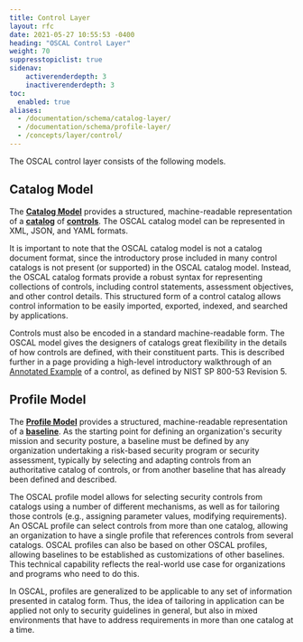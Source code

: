 ```yaml
---
title: Control Layer
layout: rfc
date: 2021-05-27 10:55:53 -0400
heading: "OSCAL Control Layer"
weight: 70
suppresstopiclist: true
sidenav:
    activerenderdepth: 3
    inactiverenderdepth: 3
toc:
  enabled: true
aliases:
  - /documentation/schema/catalog-layer/
  - /documentation/schema/profile-layer/
  - /concepts/layer/control/
---
```


The OSCAL control layer consists of the following models.

## Catalog Model

The **[Catalog Model](catalog/)** provides a structured, machine-readable representation of a **[catalog](../../terminology/#catalog)** of **[controls](../../terminology/#control)**. The OSCAL catalog model can be represented in XML, JSON, and YAML formats.
  
It is important to note that the OSCAL catalog model is not a catalog document format, since the introductory prose included in many control catalogs is not present (or supported) in the OSCAL catalog model. Instead, the OSCAL catalog formats provide a robust syntax for representing collections of controls, including control statements, assessment objectives, and other control details. This structured form of a control catalog allows control information to be easily imported, exported, indexed, and searched by applications.

Controls must also be encoded in a standard machine-readable form. The OSCAL model gives the designers of catalogs great flexibility in the details of how controls are defined, with their constituent parts. This is described further in a page providing a high-level introductory walkthrough of an [Annotated Example](catalog/sp800-53rev5-example) of a control, as defined by NIST SP 800-53 Revision 5.

## Profile Model

The **[Profile Model](profile/)** provides a structured, machine-readable representation of a **[baseline](../../terminology/#baseline)**. As the starting point for defining an organization's security mission and security posture, a baseline must be defined by any organization undertaking a risk-based security program or security assessment, typically by selecting and adapting controls from an authoritative catalog of controls, or from another baseline that has already been defined and described.

The OSCAL profile model allows for selecting security controls from catalogs using a number of different mechanisms, as well as for tailoring those controls (e.g., assigning parameter values, modifying requirements). An OSCAL profile can select controls from more than one catalog, allowing an organization to have a single profile that references controls from several catalogs. OSCAL profiles can also be based on other OSCAL profiles, allowing baselines to be established as customizations of other baselines. This technical capability reflects the real-world use case for organizations and programs who need to do this.

In OSCAL, profiles are generalized to be applicable to any set of information presented in catalog form. Thus, the idea of tailoring in application can be applied not only to security guidelines in general, but also in mixed environments that have to address requirements in more than one catalog at a time.
